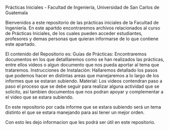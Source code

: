 Prácticas Iniciales - Facultad de Ingeniería, Universidad de San Carlos de Guatemala

Bienvenidos a este repositorio de las prácticas iniciales de la Facultad de Ingeniería. En este apartdo encontraremos archivos relacionados al curso de Prácticas Iniciales, de los cuales pueden acceder estudiantes, profesores y demas personas que quieran informarse de lo que contiene este apartado.

El contenido del Repositorio es: Guías de Prácticas: Encontraremos documentos en los que detalllaremos como se han realizados las prácticas, entre ellos videos o algun documento que nos pueda aportar al tema que trataremos. Instrucciones de Instalación: Hallaremos detallado los pasos que podemos hacer en distintas areas que manejaremos a lo largo de los informes que se estaran subiendo. Material: Los videos contendran paso a paso el proceso que se debe seguir para realizar alguna actividad que se solicito, asi tambien documentos que nos podran apoyar y complementar a el video que se estara subiendo.

En este repositorio por cada informe que se estara subiendo será un tema distinto el que se estara manejando para asi tener un mejor orden.

Con esto les dejo informacion que les podrá ser útil en este repositorio.
